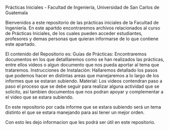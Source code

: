 Prácticas Iniciales - Facultad de Ingeniería, Universidad de San Carlos de Guatemala

Bienvenidos a este repositorio de las prácticas iniciales de la Facultad de Ingeniería. En este apartdo encontraremos archivos relacionados al curso de Prácticas Iniciales, de los cuales pueden acceder estudiantes, profesores y demas personas que quieran informarse de lo que contiene este apartado.

El contenido del Repositorio es: Guías de Prácticas: Encontraremos documentos en los que detalllaremos como se han realizados las prácticas, entre ellos videos o algun documento que nos pueda aportar al tema que trataremos. Instrucciones de Instalación: Hallaremos detallado los pasos que podemos hacer en distintas areas que manejaremos a lo largo de los informes que se estaran subiendo. Material: Los videos contendran paso a paso el proceso que se debe seguir para realizar alguna actividad que se solicito, asi tambien documentos que nos podran apoyar y complementar a el video que se estara subiendo.

En este repositorio por cada informe que se estara subiendo será un tema distinto el que se estara manejando para asi tener un mejor orden.

Con esto les dejo informacion que les podrá ser útil en este repositorio.
